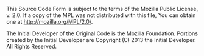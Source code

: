 This Source Code Form is subject to the terms of the Mozilla Public
License, v. 2.0. If a copy of the MPL was not distributed with this
file, You can obtain one at http://mozilla.org/MPL/2.0/.

The Initial Developer of the Original Code is the Mozilla Foundation.
Portions created by the Initial Developer are Copyright (C) 2013
the Initial Developer. All Rights Reserved.

